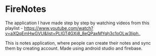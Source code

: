 # FireNotes
The application I have made step by step by watching videos from this playlist - https://www.youtube.com/watch?v=aXQqEmHwGVU&list=PLlGT4GXi8_8eQPaxMYqh3c1oOLw3Iiph_

This is notes application, where people can create their notes and sync them by creating account. Made using android studio and firebase.
